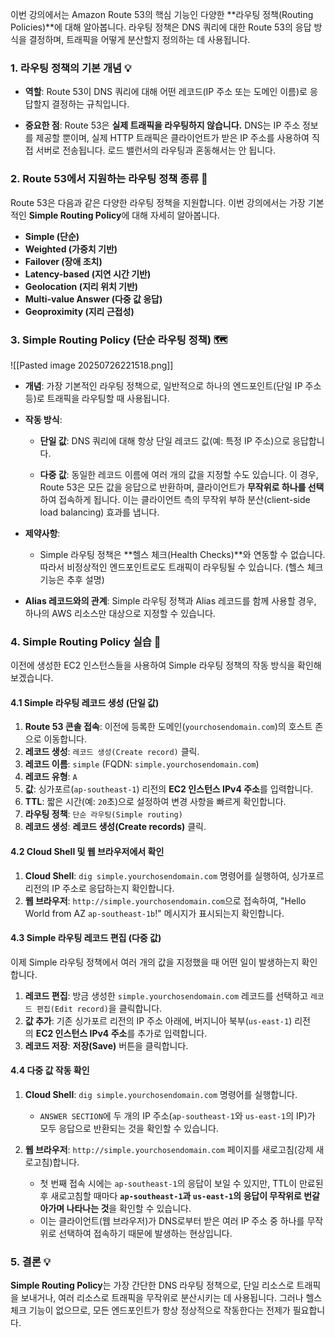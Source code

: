 
이번 강의에서는 Amazon Route 53의 핵심 기능인 다양한 **라우팅 정책(Routing Policies)**에 대해 알아봅니다. 라우팅 정책은 DNS 쿼리에 대한 Route 53의 응답 방식을 결정하며, 트래픽을 어떻게 분산할지 정의하는 데 사용됩니다.

### 1. 라우팅 정책의 기본 개념 💡

- **역할**: Route 53이 DNS 쿼리에 대해 어떤 레코드(IP 주소 또는 도메인 이름)로 응답할지 결정하는 규칙입니다.
    
- **중요한 점**: Route 53은 **실제 트래픽을 라우팅하지 않습니다.** DNS는 IP 주소 정보를 제공할 뿐이며, 실제 HTTP 트래픽은 클라이언트가 받은 IP 주소를 사용하여 직접 서버로 전송됩니다. 로드 밸런서의 라우팅과 혼동해서는 안 됩니다.
    

### 2. Route 53에서 지원하는 라우팅 정책 종류 📜


Route 53은 다음과 같은 다양한 라우팅 정책을 지원합니다. 이번 강의에서는 가장 기본적인 **Simple Routing Policy**에 대해 자세히 알아봅니다.

- **Simple (단순)**
- **Weighted (가중치 기반)**
- **Failover (장애 조치)**
- **Latency-based (지연 시간 기반)**
- **Geolocation (지리 위치 기반)**
- **Multi-value Answer (다중 값 응답)**
- **Geoproximity (지리 근접성)**

### 3. Simple Routing Policy (단순 라우팅 정책) 🗺️

![[Pasted image 20250726221518.png]]

- **개념**: 가장 기본적인 라우팅 정책으로, 일반적으로 하나의 엔드포인트(단일 IP 주소 등)로 트래픽을 라우팅할 때 사용됩니다.
    
- **작동 방식**:
    
    - **단일 값**: DNS 쿼리에 대해 항상 단일 레코드 값(예: 특정 IP 주소)으로 응답합니다.
        
    - **다중 값**: 동일한 레코드 이름에 여러 개의 값을 지정할 수도 있습니다. 이 경우, Route 53은 모든 값을 응답으로 반환하며, 클라이언트가 **무작위로 하나를 선택**하여 접속하게 됩니다. 이는 클라이언트 측의 무작위 부하 분산(client-side load balancing) 효과를 냅니다.
        
- **제약사항**:
    
    - Simple 라우팅 정책은 **헬스 체크(Health Checks)**와 연동할 수 없습니다. 따라서 비정상적인 엔드포인트로도 트래픽이 라우팅될 수 있습니다. (헬스 체크 기능은 추후 설명)
        
- **Alias 레코드와의 관계**: Simple 라우팅 정책과 Alias 레코드를 함께 사용할 경우, 하나의 AWS 리소스만 대상으로 지정할 수 있습니다.

### 4. Simple Routing Policy 실습 🧪

이전에 생성한 EC2 인스턴스들을 사용하여 Simple 라우팅 정책의 작동 방식을 확인해 보겠습니다.

#### 4.1 Simple 라우팅 레코드 생성 (단일 값)

1. **Route 53 콘솔 접속**: 이전에 등록한 도메인(`yourchosendomain.com`)의 호스트 존으로 이동합니다.
2. **레코드 생성**: `레코드 생성(Create record)` 클릭.
3. **레코드 이름**: `simple` (FQDN: `simple.yourchosendomain.com`)
4. **레코드 유형**: `A`
5. **값**: 싱가포르(`ap-southeast-1`) 리전의 **EC2 인스턴스 IPv4 주소**를 입력합니다.
6. **TTL**: 짧은 시간(예: `20`초)으로 설정하여 변경 사항을 빠르게 확인합니다.
7. **라우팅 정책**: `단순 라우팅(Simple routing)`
8. **레코드 생성**: **레코드 생성(Create records)** 클릭.

#### 4.2 Cloud Shell 및 웹 브라우저에서 확인

1. **Cloud Shell**: `dig simple.yourchosendomain.com` 명령어를 실행하여, 싱가포르 리전의 IP 주소로 응답하는지 확인합니다.
2. **웹 브라우저**: `http://simple.yourchosendomain.com`으로 접속하여, "Hello World from AZ `ap-southeast-1b`!" 메시지가 표시되는지 확인합니다.

#### 4.3 Simple 라우팅 레코드 편집 (다중 값)

이제 Simple 라우팅 정책에서 여러 개의 값을 지정했을 때 어떤 일이 발생하는지 확인합니다.

1. **레코드 편집**: 방금 생성한 `simple.yourchosendomain.com` 레코드를 선택하고 `레코드 편집(Edit record)`을 클릭합니다.
2. **값 추가**: 기존 싱가포르 리전의 IP 주소 아래에, 버지니아 북부(`us-east-1`) 리전의 **EC2 인스턴스 IPv4 주소**를 추가로 입력합니다.
3. **레코드 저장**: **저장(Save)** 버튼을 클릭합니다.

#### 4.4 다중 값 작동 확인

1. **Cloud Shell**: `dig simple.yourchosendomain.com` 명령어를 실행합니다.
    - `ANSWER SECTION`에 두 개의 IP 주소(`ap-southeast-1`와 `us-east-1`의 IP)가 모두 응답으로 반환되는 것을 확인할 수 있습니다.

2. **웹 브라우저**: `http://simple.yourchosendomain.com` 페이지를 새로고침(강제 새로고침)합니다.
    - 첫 번째 접속 시에는 `ap-southeast-1`의 응답이 보일 수 있지만, TTL이 만료된 후 새로고침할 때마다 **`ap-southeast-1`과 `us-east-1`의 응답이 무작위로 번갈아가며 나타나는 것**을 확인할 수 있습니다.
    - 이는 클라이언트(웹 브라우저)가 DNS로부터 받은 여러 IP 주소 중 하나를 무작위로 선택하여 접속하기 때문에 발생하는 현상입니다.
        

### 5. 결론 💡

**Simple Routing Policy**는 가장 간단한 DNS 라우팅 정책으로, 단일 리소스로 트래픽을 보내거나, 여러 리소스로 트래픽을 무작위로 분산시키는 데 사용됩니다. 그러나 헬스 체크 기능이 없으므로, 모든 엔드포인트가 항상 정상적으로 작동한다는 전제가 필요합니다.
